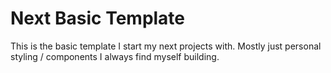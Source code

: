 # Next Basic Template

This is the basic template I start my next projects with. Mostly just personal styling / components I always find myself building.